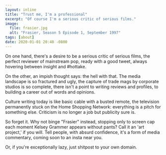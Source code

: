 ```yaml
---
layout: inline
title: "Trust me, I'm a professional"
excerpt: "Of course I'm a serious critic of serious films."
image:
  file: frasier.jpg
  alt: "Frasier, Season 5 Episode 1, September 1997"
tags: [about]
date: 2020-01-01 20:40 -0800
---
```


On one hand, there's a desire to be a serious critic of serious films, the perfect reviewer of mainstream pop, ready with a good tweet, always hovering between insight and #hottake.

On the other, an impish thought says: the hell with that. The media landscape is so fractured and ugly, the capture of trade mags by corporate studios is so complete, there isn't a point to writing reviews and profiles, to building a career out of words and opinions.

Culture writing today is like basic cable with a busted remote, the television permanently stuck on the Home Shopping Network: everything is a pitch for something else. Criticism is no longer a job but publicity sure is.

So forget it. Why not binge "Frasier" instead, stopping only to screen cap each moment Kelsey Grammer appears without pants? Call it an 'art project,' if you will. Tell people, with absurd confidence, it's a form of media commentary, coming soon to an insta near you.

Or, if you're exceptionally lazy, just shitpost to your own domain.
